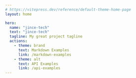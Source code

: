 ```yaml
---
# https://vitepress.dev/reference/default-theme-home-page
layout: home

hero:
  name: "jince-tech"
  text: "jince-tech"
  tagline: My great project tagline
  actions:
    - theme: brand
      text: Markdown Examples
      link: /markdown-examples
    - theme: alt
      text: API Examples
      link: /api-examples
---
```


